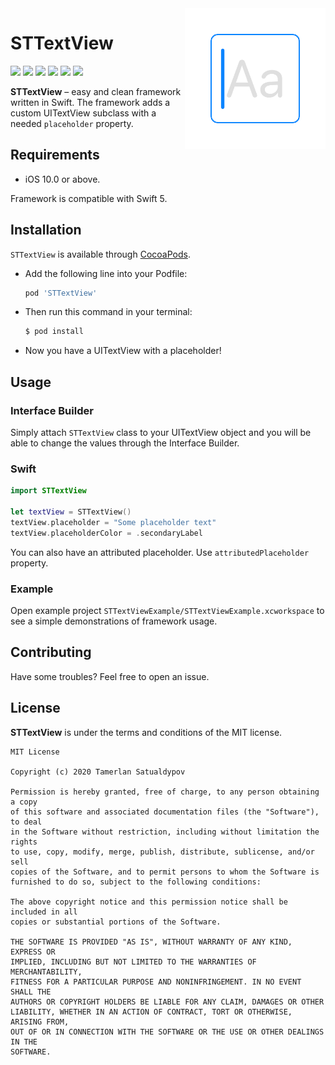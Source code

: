 <img align="right" src="https://github.com/onl1ner/onl1ner/blob/master/Resources/STTextView/logo.gif?raw=true" width="225"/>

<p><h1 align="left">STTextView</h1></p>

![](https://cocoapod-badges.herokuapp.com/p/STTextView/badge.png)
![](https://img.shields.io/badge/iOS-10.0%2B-blue)
![](https://cocoapod-badges.herokuapp.com/v/STTextView/badge.png)
![](https://cocoapod-badges.herokuapp.com/l/STTextView/badge.(png|svg))
![](https://img.shields.io/badge/Swift-5-orange?logo=Swift&logoColor=white)
![](https://img.shields.io/github/last-commit/onl1ner/STTextView)

**STTextView** – easy and clean framework written in Swift. The framework adds a custom UITextView subclass with a needed ``placeholder`` property.


## Requirements
- iOS 10.0 or above.

Framework is compatible with Swift 5.

## Installation
``STTextView`` is available through [CocoaPods](https://cocoapods.org).

- Add the following line into your Podfile:

	```ruby
  pod 'STTextView'
  ```

- Then run this command in your terminal:

	```bash
  $ pod install
  ```

- Now you have a UITextView with a placeholder!

## Usage

### Interface Builder

Simply attach ``STTextView`` class to your UITextView object and you will be able to change the values through the Interface Builder.

### Swift

```swift
import STTextView

let textView = STTextView()
textView.placeholder = "Some placeholder text"
textView.placeholderColor = .secondaryLabel
```

You can also have an attributed placeholder. Use ``attributedPlaceholder`` property.

### Example
Open example project ``STTextViewExample/STTextViewExample.xcworkspace`` to see a simple demonstrations of framework usage.

## Contributing
Have some troubles? Feel free to open an issue.

## License
**STTextView** is under the terms and conditions of the MIT license.

```
MIT License

Copyright (c) 2020 Tamerlan Satualdypov

Permission is hereby granted, free of charge, to any person obtaining a copy
of this software and associated documentation files (the "Software"), to deal
in the Software without restriction, including without limitation the rights
to use, copy, modify, merge, publish, distribute, sublicense, and/or sell
copies of the Software, and to permit persons to whom the Software is
furnished to do so, subject to the following conditions:

The above copyright notice and this permission notice shall be included in all
copies or substantial portions of the Software.

THE SOFTWARE IS PROVIDED "AS IS", WITHOUT WARRANTY OF ANY KIND, EXPRESS OR
IMPLIED, INCLUDING BUT NOT LIMITED TO THE WARRANTIES OF MERCHANTABILITY,
FITNESS FOR A PARTICULAR PURPOSE AND NONINFRINGEMENT. IN NO EVENT SHALL THE
AUTHORS OR COPYRIGHT HOLDERS BE LIABLE FOR ANY CLAIM, DAMAGES OR OTHER
LIABILITY, WHETHER IN AN ACTION OF CONTRACT, TORT OR OTHERWISE, ARISING FROM,
OUT OF OR IN CONNECTION WITH THE SOFTWARE OR THE USE OR OTHER DEALINGS IN THE
SOFTWARE.
```
